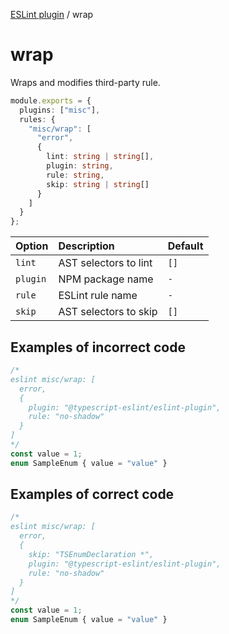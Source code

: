 [ESLint plugin](https://ilyub.github.io/eslint-plugin-misc/) / wrap

# wrap

Wraps and modifies third-party rule.

```ts
module.exports = {
  plugins: ["misc"],
  rules: {
    "misc/wrap": [
      "error",
      {
        lint: string | string[],
        plugin: string,
        rule: string,
        skip: string | string[]
      }
    ]
  }
};
```

| Option | Description | Default |
| :----- | :----- | :----- |
| `lint` | AST selectors to lint | `[]` |
| `plugin` | NPM package name | `-` |
| `rule` | ESLint rule name | `-` |
| `skip` | AST selectors to skip | `[]` |

## Examples of incorrect code

```ts
/*
eslint misc/wrap: [
  error,
  {
    plugin: "@typescript-eslint/eslint-plugin",
    rule: "no-shadow"
  }
]
*/
const value = 1;
enum SampleEnum { value = "value" }
```

## Examples of correct code

```ts
/*
eslint misc/wrap: [
  error,
  {
    skip: "TSEnumDeclaration *",
    plugin: "@typescript-eslint/eslint-plugin",
    rule: "no-shadow"
  }
]
*/
const value = 1;
enum SampleEnum { value = "value" }
```